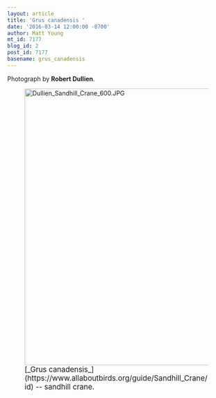 ```yaml
---
layout: article
title: 'Grus canadensis '
date: '2016-03-14 12:00:00 -0700'
author: Matt Young
mt_id: 7177
blog_id: 2
post_id: 7177
basename: grus_canadensis
---
```

Photograph by **Robert Dullien**.


<figure>
<img src="{{ site.baseurl }}/uploads/2016/Dullien_Sandhill_Crane_600.JPG" alt="Dullien_Sandhill_Crane_600.JPG" width="600" height="636" />
<figcaption markdown="span">
<big>[_Grus canadensis_](https://www.allaboutbirds.org/guide/Sandhill_Crane/id) -- sandhill crane.</big>

</figcaption>
</figure>

